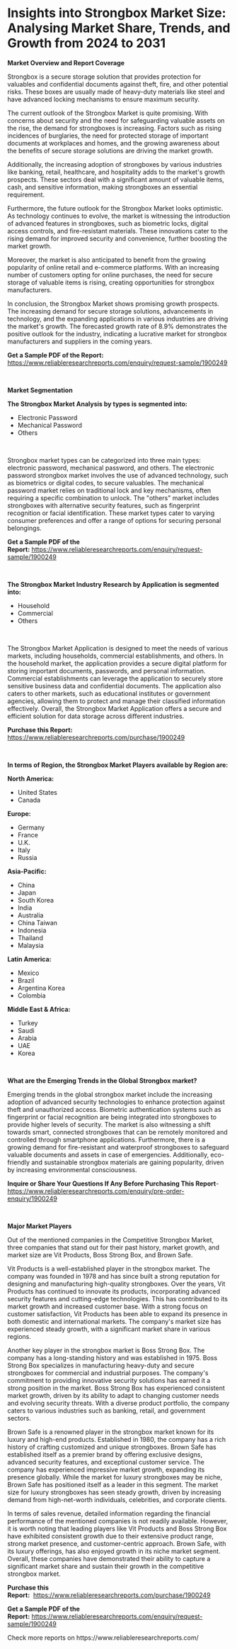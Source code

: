 <p><h1>Insights into Strongbox Market Size: Analysing Market Share, Trends, and Growth from 2024 to 2031</h1></p><p><strong>Market Overview and Report Coverage</strong></p>
<p><p>Strongbox is a secure storage solution that provides protection for valuables and confidential documents against theft, fire, and other potential risks. These boxes are usually made of heavy-duty materials like steel and have advanced locking mechanisms to ensure maximum security.</p><p>The current outlook of the Strongbox Market is quite promising. With concerns about security and the need for safeguarding valuable assets on the rise, the demand for strongboxes is increasing. Factors such as rising incidences of burglaries, the need for protected storage of important documents at workplaces and homes, and the growing awareness about the benefits of secure storage solutions are driving the market growth.</p><p>Additionally, the increasing adoption of strongboxes by various industries like banking, retail, healthcare, and hospitality adds to the market's growth prospects. These sectors deal with a significant amount of valuable items, cash, and sensitive information, making strongboxes an essential requirement.</p><p>Furthermore, the future outlook for the Strongbox Market looks optimistic. As technology continues to evolve, the market is witnessing the introduction of advanced features in strongboxes, such as biometric locks, digital access controls, and fire-resistant materials. These innovations cater to the rising demand for improved security and convenience, further boosting the market growth.</p><p>Moreover, the market is also anticipated to benefit from the growing popularity of online retail and e-commerce platforms. With an increasing number of customers opting for online purchases, the need for secure storage of valuable items is rising, creating opportunities for strongbox manufacturers.</p><p>In conclusion, the Strongbox Market shows promising growth prospects. The increasing demand for secure storage solutions, advancements in technology, and the expanding applications in various industries are driving the market's growth. The forecasted growth rate of 8.9% demonstrates the positive outlook for the industry, indicating a lucrative market for strongbox manufacturers and suppliers in the coming years.</p></p>
<p><strong>Get a Sample PDF of the Report:</strong> <a href="https://www.reliableresearchreports.com/enquiry/request-sample/1900249">https://www.reliableresearchreports.com/enquiry/request-sample/1900249</a></p>
<p>&nbsp;</p>
<p><strong>Market Segmentation</strong></p>
<p><strong>The Strongbox Market Analysis by types is segmented into:</strong></p>
<p><ul><li>Electronic Password</li><li>Mechanical Password</li><li>Others</li></ul></p>
<p>&nbsp;</p>
<p><p>Strongbox market types can be categorized into three main types: electronic password, mechanical password, and others. The electronic password strongbox market involves the use of advanced technology, such as biometrics or digital codes, to secure valuables. The mechanical password market relies on traditional lock and key mechanisms, often requiring a specific combination to unlock. The "others" market includes strongboxes with alternative security features, such as fingerprint recognition or facial identification. These market types cater to varying consumer preferences and offer a range of options for securing personal belongings.</p></p>
<p><strong>Get a Sample PDF of the Report:</strong>&nbsp;<a href="https://www.reliableresearchreports.com/enquiry/request-sample/1900249">https://www.reliableresearchreports.com/enquiry/request-sample/1900249</a></p>
<p>&nbsp;</p>
<p><strong>The Strongbox Market Industry Research by Application is segmented into:</strong></p>
<p><ul><li>Household</li><li>Commercial</li><li>Others</li></ul></p>
<p>&nbsp;</p>
<p><p>The Strongbox Market Application is designed to meet the needs of various markets, including households, commercial establishments, and others. In the household market, the application provides a secure digital platform for storing important documents, passwords, and personal information. Commercial establishments can leverage the application to securely store sensitive business data and confidential documents. The application also caters to other markets, such as educational institutes or government agencies, allowing them to protect and manage their classified information effectively. Overall, the Strongbox Market Application offers a secure and efficient solution for data storage across different industries.</p></p>
<p><strong>Purchase this Report:</strong>&nbsp; <a href="https://www.reliableresearchreports.com/purchase/1900249">https://www.reliableresearchreports.com/purchase/1900249</a></p>
<p>&nbsp;</p>
<p><strong>In terms of Region, the Strongbox Market Players available by Region are:</strong></p>
<p>
    <p> <strong> North America: </strong>
        <ul>
            <li>United States</li>
            <li>Canada</li>
        </ul>
        </p> 
    <p> <strong> Europe: </strong>
        <ul>
            <li>Germany</li>
            <li>France</li>
            <li>U.K.</li>
            <li>Italy</li>
            <li>Russia</li>
        </ul>
        </p> 
    <p> <strong> Asia-Pacific: </strong>
        <ul>
            <li>China</li>
            <li>Japan</li>
            <li>South Korea</li>
            <li>India</li>
            <li>Australia</li>
            <li>China Taiwan</li>
            <li>Indonesia</li>
            <li>Thailand</li>
            <li>Malaysia</li>
        </ul>
        </p> 
    <p> <strong> Latin America: </strong>
        <ul>
            <li>Mexico</li>
            <li>Brazil</li>
            <li>Argentina Korea</li>
            <li>Colombia</li>
        </ul>
        </p> 
    <p> <strong> Middle East & Africa: </strong>
        <ul>
            <li>Turkey</li>
            <li>Saudi</li>
            <li>Arabia</li>
            <li>UAE</li>
            <li>Korea</li>
        </ul>
    </p>
    </p>
<p>&nbsp;</p>
<p><strong>What are the Emerging Trends in the Global Strongbox market?</strong></p>
<p><p>Emerging trends in the global strongbox market include the increasing adoption of advanced security technologies to enhance protection against theft and unauthorized access. Biometric authentication systems such as fingerprint or facial recognition are being integrated into strongboxes to provide higher levels of security. The market is also witnessing a shift towards smart, connected strongboxes that can be remotely monitored and controlled through smartphone applications. Furthermore, there is a growing demand for fire-resistant and waterproof strongboxes to safeguard valuable documents and assets in case of emergencies. Additionally, eco-friendly and sustainable strongbox materials are gaining popularity, driven by increasing environmental consciousness.</p></p>
<p><strong>Inquire or Share Your Questions If Any Before Purchasing This Report</strong>- <a href="https://www.reliableresearchreports.com/enquiry/pre-order-enquiry/1900249">https://www.reliableresearchreports.com/enquiry/pre-order-enquiry/1900249</a></p>
<p>&nbsp;</p>
<p><strong>Major Market Players</strong></p>
<p><p>Out of the mentioned companies in the Competitive Strongbox Market, three companies that stand out for their past history, market growth, and market size are Vit Products, Boss Strong Box, and Brown Safe.</p><p>Vit Products is a well-established player in the strongbox market. The company was founded in 1978 and has since built a strong reputation for designing and manufacturing high-quality strongboxes. Over the years, Vit Products has continued to innovate its products, incorporating advanced security features and cutting-edge technologies. This has contributed to its market growth and increased customer base. With a strong focus on customer satisfaction, Vit Products has been able to expand its presence in both domestic and international markets. The company's market size has experienced steady growth, with a significant market share in various regions.</p><p>Another key player in the strongbox market is Boss Strong Box. The company has a long-standing history and was established in 1975. Boss Strong Box specializes in manufacturing heavy-duty and secure strongboxes for commercial and industrial purposes. The company's commitment to providing innovative security solutions has earned it a strong position in the market. Boss Strong Box has experienced consistent market growth, driven by its ability to adapt to changing customer needs and evolving security threats. With a diverse product portfolio, the company caters to various industries such as banking, retail, and government sectors.</p><p>Brown Safe is a renowned player in the strongbox market known for its luxury and high-end products. Established in 1980, the company has a rich history of crafting customized and unique strongboxes. Brown Safe has established itself as a premier brand by offering exclusive designs, advanced security features, and exceptional customer service. The company has experienced impressive market growth, expanding its presence globally. While the market for luxury strongboxes may be niche, Brown Safe has positioned itself as a leader in this segment. The market size for luxury strongboxes has seen steady growth, driven by increasing demand from high-net-worth individuals, celebrities, and corporate clients.</p><p>In terms of sales revenue, detailed information regarding the financial performance of the mentioned companies is not readily available. However, it is worth noting that leading players like Vit Products and Boss Strong Box have exhibited consistent growth due to their extensive product range, strong market presence, and customer-centric approach. Brown Safe, with its luxury offerings, has also enjoyed growth in its niche market segment. Overall, these companies have demonstrated their ability to capture a significant market share and sustain their growth in the competitive strongbox market.</p></p>
<p><strong>Purchase this Report:</strong>&nbsp;&nbsp;<a href="https://www.reliableresearchreports.com/purchase/1900249">https://www.reliableresearchreports.com/purchase/1900249</a></p>
<p></p>
<p><strong>Get a Sample PDF of the Report:</strong>&nbsp;<a href="https://www.reliableresearchreports.com/enquiry/request-sample/1900249">https://www.reliableresearchreports.com/enquiry/request-sample/1900249</a></p>
<p>Check more reports on https://www.reliableresearchreports.com/</p>